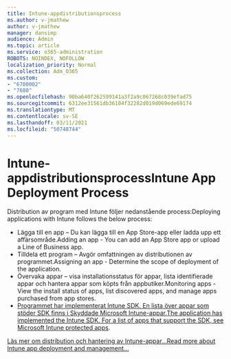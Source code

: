 ```yaml
---
title: Intune-appdistributionsprocess
ms.author: v-jmathew
author: v-jmathew
manager: dansimp
audience: Admin
ms.topic: article
ms.service: o365-administration
ROBOTS: NOINDEX, NOFOLLOW
localization_priority: Normal
ms.collection: Adm_O365
ms.custom:
- "6700002"
- "7680"
ms.openlocfilehash: 90ba640f262599141a3f2a9c067268c039efad75
ms.sourcegitcommit: 6312ee31561db36104f32282d019d069ede69174
ms.translationtype: MT
ms.contentlocale: sv-SE
ms.lasthandoff: 03/11/2021
ms.locfileid: "50748744"
---
```

# <a name="intune-app-deployment-process"></a><span data-ttu-id="3274f-102">Intune-appdistributionsprocess</span><span class="sxs-lookup"><span data-stu-id="3274f-102">Intune App Deployment Process</span></span>

<span data-ttu-id="3274f-103">Distribution av program med Intune följer nedanstående process:</span><span class="sxs-lookup"><span data-stu-id="3274f-103">Deploying applications with Intune follows the below process:</span></span>

- <span data-ttu-id="3274f-104">Lägga till en app – Du kan lägga till en App Store-app eller ladda upp ett affärsområde.</span><span class="sxs-lookup"><span data-stu-id="3274f-104">Adding an app - You can add an App Store app or upload a Line of Business app.</span></span>
- <span data-ttu-id="3274f-105">Tilldela ett program – Avgör omfattningen av distributionen av programmet.</span><span class="sxs-lookup"><span data-stu-id="3274f-105">Assigning an app - Determine the scope of deployment of the application.</span></span>
- <span data-ttu-id="3274f-106">Övervaka appar – visa installationsstatus för appar, lista identifierade appar och hantera appar som köpts från appbutiker.</span><span class="sxs-lookup"><span data-stu-id="3274f-106">Monitoring apps - View the install status of apps, list discovered apps, and manage apps purchased from app stores.</span></span>
- <span data-ttu-id="3274f-107">[Programmet har implementerat Intune SDK. En lista över appar som stöder SDK finns i Skyddade Microsoft Intune-appar.](https://docs.microsoft.com/mem/intune/apps/apps-supported-intune-apps)</span><span class="sxs-lookup"><span data-stu-id="3274f-107">[The application has implemented the Intune SDK. For a list of apps that support the SDK, see Microsoft Intune protected apps](https://docs.microsoft.com/mem/intune/apps/apps-supported-intune-apps).</span></span>

[<span data-ttu-id="3274f-108">Läs mer om distribution och hantering av Intune-appar...</span><span class="sxs-lookup"><span data-stu-id="3274f-108">Read more about Intune app deployment and management...</span></span>](https://docs.microsoft.com/mem/intune/apps/app-management)

